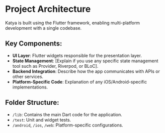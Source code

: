 
# Project Architecture

Katya is built using the Flutter framework, enabling multi-platform development with a single codebase.

## Key Components:
- **UI Layer**: Flutter widgets responsible for the presentation layer.
- **State Management**: [Explain if you use any specific state management tool such as Provider, Riverpod, or BLoC].
- **Backend Integration**: Describe how the app communicates with APIs or other services.
- **Platform-Specific Code**: Explanation of any iOS/Android-specific implementations.

## Folder Structure:
- `/lib`: Contains the main Dart code for the application.
- `/test`: Unit and widget tests.
- `/android`, `/ios`, `/web`: Platform-specific configurations.
